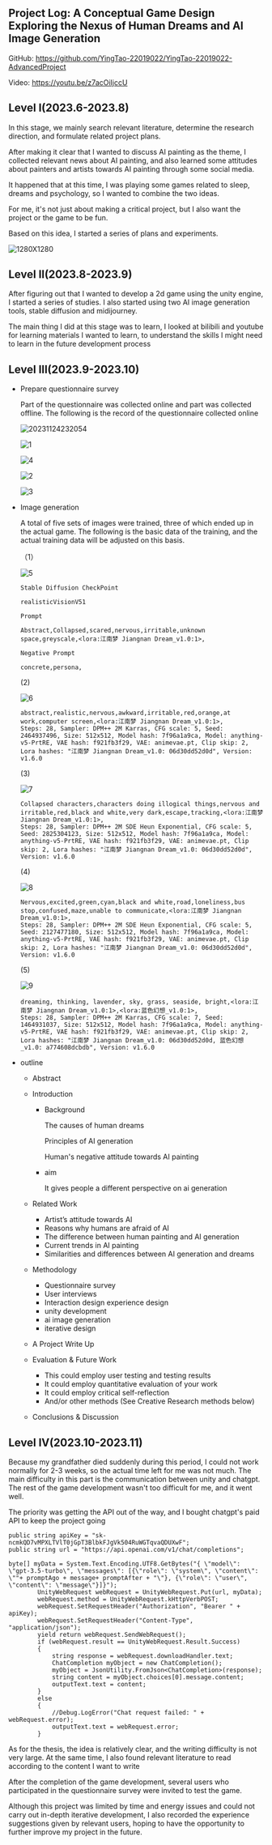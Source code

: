 ## Project Log: **A Conceptual Game Design Exploring the Nexus of Human Dreams and AI Image Generation**

GitHub: https://github.com/YingTao-22019022/YingTao-22019022-AdvancedProject

Video: https://youtu.be/z7acOiIjccU



## Level I(2023.6-2023.8)

In this stage, we mainly search relevant literature, determine the research direction, and formulate related project plans.

After making it clear that I wanted to discuss AI painting as the theme, I collected relevant news about AI painting, and also learned some attitudes about painters and artists towards AI painting through some social media.

It happened that at this time, I was playing some games related to sleep, dreams and psychology, so I wanted to combine the two ideas.

For me, it's not just about making a critical project, but I also want the project or the game to be fun.

Based on this idea, I started a series of plans and experiments.

![1280X1280](.\READMEPHOTO\1280X1280.PNG)



## Level II(2023.8-2023.9)

After figuring out that I wanted to develop a 2d game using the unity engine, I started a series of studies. I also started using two AI image generation tools, stable diffusion and midijourney.

The main thing I did at this stage was to learn, I looked at bilibili and youtube for learning materials I wanted to learn, to understand the skills I might need to learn in the future development process



## Level III(2023.9-2023.10)

- Prepare questionnaire survey

  Part of the questionnaire was collected online and part was collected offline. The following is the record of the questionnaire collected online

  ![20231124232054](.\READMEPHOTO\20231124232054.png)

  ![1](.\READMEPHOTO\1.png)

  ![4](.\READMEPHOTO\2.png)

  ![2](.\READMEPHOTO\3.png)

  ![3](.\READMEPHOTO\4.png)

- Image generation

  A total of five sets of images were trained, three of which ended up in the actual game. The following is the basic data of the training, and the actual training data will be adjusted on this basis.

  （1）

  ![5](.\READMEPHOTO\5.png)

  ```
  Stable Diffusion CheckPoint
  
  realisticVisionV51
  
  Prompt
  
  Abstract,Collapsed,scared,nervous,irritable,unknown space,greyscale,<lora:江南梦 Jiangnan Dream_v1.0:1>,
  
  Negative Prompt
  
  concrete,persona,
  ```

  (2)

  ![6](.\READMEPHOTO\6.png)

  ```
  abstract,realistic,nervous,awkward,irritable,red,orange,at work,computer screen,<lora:江南梦 Jiangnan Dream_v1.0:1>,
  Steps: 28, Sampler: DPM++ 2M Karras, CFG scale: 5, Seed: 2464937496, Size: 512x512, Model hash: 7f96a1a9ca, Model: anything-v5-PrtRE, VAE hash: f921fb3f29, VAE: animevae.pt, Clip skip: 2, Lora hashes: "江南梦 Jiangnan Dream_v1.0: 06d30dd52d0d", Version: v1.6.0
  ```

  (3)

  ![7](.\READMEPHOTO\7.png)

  ```
  Collapsed characters,characters doing illogical things,nervous and irritable,red,black and white,very dark,escape,tracking,<lora:江南梦 Jiangnan Dream_v1.0:1>,
  Steps: 28, Sampler: DPM++ 2M SDE Heun Exponential, CFG scale: 5, Seed: 2825304123, Size: 512x512, Model hash: 7f96a1a9ca, Model: anything-v5-PrtRE, VAE hash: f921fb3f29, VAE: animevae.pt, Clip skip: 2, Lora hashes: "江南梦 Jiangnan Dream_v1.0: 06d30dd52d0d", Version: v1.6.0
  ```

  (4)

  ![8](.\READMEPHOTO\8.png)

  ```
  Nervous,excited,green,cyan,black and white,road,loneliness,bus stop,confused,maze,unable to communicate,<lora:江南梦 Jiangnan Dream_v1.0:1>,
  Steps: 28, Sampler: DPM++ 2M SDE Heun Exponential, CFG scale: 5, Seed: 2127477180, Size: 512x512, Model hash: 7f96a1a9ca, Model: anything-v5-PrtRE, VAE hash: f921fb3f29, VAE: animevae.pt, Clip skip: 2, Lora hashes: "江南梦 Jiangnan Dream_v1.0: 06d30dd52d0d", Version: v1.6.0
  ```

  (5)

  ![9](.\READMEPHOTO\9.png)

  ```
  dreaming, thinking, lavender, sky, grass, seaside, bright,<lora:江南梦 Jiangnan Dream_v1.0:1>,<lora:蓝色幻想_v1.0:1>,
  Steps: 28, Sampler: DPM++ 2M Karras, CFG scale: 7, Seed: 1464931037, Size: 512x512, Model hash: 7f96a1a9ca, Model: anything-v5-PrtRE, VAE hash: f921fb3f29, VAE: animevae.pt, Clip skip: 2, Lora hashes: "江南梦 Jiangnan Dream_v1.0: 06d30dd52d0d, 蓝色幻想_v1.0: a774608dcbdb", Version: v1.6.0
  ```

  

- outline

  - Abstract

  - Introduction

    - Background

      The causes of human dreams

      Principles of AI generation

      Human's negative attitude towards AI painting

    - aim

      It gives people a different perspective on ai generation

  - Related Work

    - Artist’s attitude towards AI
    - Reasons why humans are afraid of AI
    - The difference between human painting and AI generation
    - Current trends in AI painting
    - Similarities and differences between AI generation and dreams

  - Methodology

    - Questionnaire survey
    - User interviews
    - Interaction design experience design
    - unity development
    - ai image generation
    - iterative design

  - A Project Write Up

  - Evaluation & Future Work

    - This could employ user testing and testing results
    - It could employ quantitative evaluation of your work
    - It could employ critical self-reflection
    - And/or other methods (See Creative Research methods below)

  - Conclusions & Discussion

## Level IV(2023.10-2023.11)

Because my grandfather died suddenly during this period, I could not work normally for 2-3 weeks, so the actual time left for me was not much. The main difficulty in this part is the communication between unity and chatgpt. The rest of the game development wasn't too difficult for me, and it went well.

The priority was getting the API out of the way, and I bought chatgpt's paid API to keep the project going

```
public string apiKey = "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";
public string url = "https://api.openai.com/v1/chat/completions";
```

```
byte[] myData = System.Text.Encoding.UTF8.GetBytes("{ \"model\": \"gpt-3.5-turbo\", \"messages\": [{\"role\": \"system\", \"content\": \""+ promptAgo + message+ promptAfter + "\"}, {\"role\": \"user\", \"content\": \"message\"}]}");
        UnityWebRequest webRequest = UnityWebRequest.Put(url, myData);
        webRequest.method = UnityWebRequest.kHttpVerbPOST;
        webRequest.SetRequestHeader("Authorization", "Bearer " + apiKey);
        webRequest.SetRequestHeader("Content-Type", "application/json");
        yield return webRequest.SendWebRequest();
        if (webRequest.result == UnityWebRequest.Result.Success)
        {
            string response = webRequest.downloadHandler.text;
            ChatCompletion myObject = new ChatCompletion();                   
            myObject = JsonUtility.FromJson<ChatCompletion>(response);
            string content = myObject.choices[0].message.content;
            outputText.text = content;
        }
        else
        {
            //Debug.LogError("Chat request failed: " + webRequest.error);
            outputText.text = webRequest.error;
        }
```

As for the thesis, the idea is relatively clear, and the writing difficulty is not very large. At the same time, I also found relevant literature to read according to the content I want to write

After the completion of the game development, several users who participated in the questionnaire survey were invited to test the game.

Although this project was limited by time and energy issues and could not carry out in-depth iterative development, I also recorded the experience suggestions given by relevant users, hoping to have the opportunity to further improve my project in the future.
